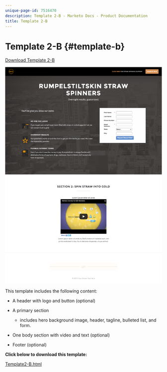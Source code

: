 ```yaml
---
unique-page-id: 7516470
description: Template 2-B - Marketo Docs - Product Documentation
title: Template 2-B
---
```


# Template 2-B {#template-b}

[Download Template 2-B](http://docs.marketo.com/download/attachments/7516470/template2-b.html?version=1&modificationdate=1433229058000&api=v2)

![](assets/image2015-6-2-15-3a32-3a38.png)

This template includes the following content:

* A header with logo and button (optional)
* A primary section

    * includes hero background image, header, tagline, bulleted list, and form.

* One body section with video and text (optional)
* Footer (optional)

**Click below to download this template:**

[Template2-B.html](http://docs.marketo.com/download/attachments/7516470/template2-b.html?version=1&modificationdate=1433229058000&api=v2)
